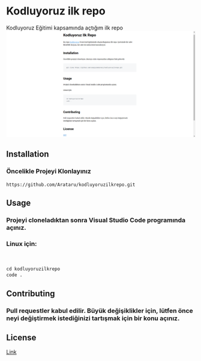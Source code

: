 # Kodluyoruz ilk repo
Kodluyoruz Eğitimi kapsamında açtığım ilk repo
![Image](https://raw.githubusercontent.com/Kodluyoruz/taskforce/main/git/odev1/figures/markdown.png)
## Installation
### Öncelikle Projeyi Klonlayınız
```
https://github.com/Arataru/kodluyoruzilkrepo.git

```


## Usage
### Projeyi cloneladıktan sonra Visual Studio Code programında açınız.

### Linux için:
```


cd kodluyoruzilkrepo
code .

```
## Contributing

### Pull requestler kabul edilir. Büyük değişiklikler için, lütfen önce neyi değiştirmek istediğinizi tartışmak için bir konu açınız.

## License

[Link](https://choosealicense.com/licenses/mit/)

